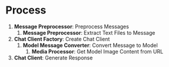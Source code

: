 # Process

1. **Message Preprocessor**: Preprocess Messages
    1. **Message Preprocessor**: Extract Text Files to Message
2. **Chat Client Factory**: Create Chat Client
    1. **Model Message Converter**: Convert Message to Model
        1. **Media Processor**: Get Model Image Content from URL
3. **Chat Client**: Generate Response
